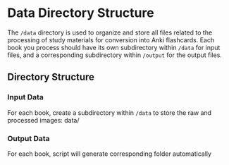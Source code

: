 # Data Directory Structure

The `/data` directory is used to organize and store all files related to the processing of study materials for conversion into Anki flashcards. Each book you process should have its own subdirectory within `/data` for input files, and a corresponding subdirectory within `/output` for the output files.

## Directory Structure

### Input Data

For each book, create a subdirectory within `/data` to store the raw and processed images:
data/<book-name>

### Output Data

For each book, script will generate corresponding folder automatically
